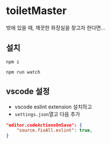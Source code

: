 # toiletMaster
밖에 있을 때, 깨끗한 화장실을 찾고자 한다면...

## 설치 

`npm i`

`npm run watch`

## vscode 설정

- vscode eslint extension 설치하고
- `settings.json`열고 다음 추가

```json
"editor.codeActionsOnSave": {
    "source.fixAll.eslint": true,
}
```
